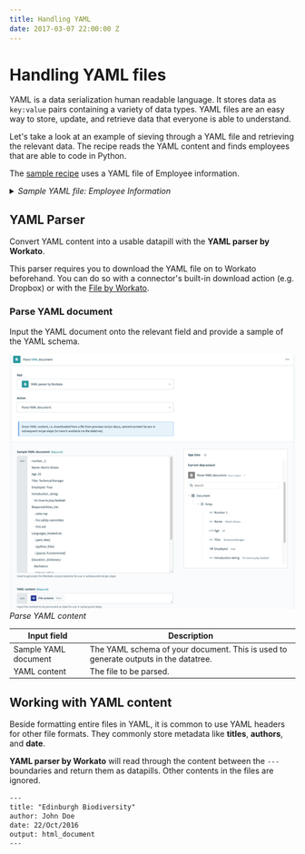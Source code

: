 ```yaml
---
title: Handling YAML
date: 2017-03-07 22:00:00 Z
---
```


# Handling YAML files
YAML is a data serialization human readable language. It stores data as `key:value` pairs containing a variety of data types. YAML files are an easy way to store, update, and retrieve data that everyone is able to understand.

Let's take a look at an example of sieving through a YAML file and retrieving the relevant data. The recipe reads the YAML content and finds employees that are able to code in Python.

The [sample recipe](https://www.workato.com/recipes/969549) uses a YAML file of Employee information.

<details><summary><i>Sample YAML file: Employee Information</i></summary>

```
- number_1:
  Name: Martin Simon
  Age: 25
  Title: Technical Manager
  Employed: True
  Introduction_string:
      Hi i love to play football
  Responsibilities_list:
      - sales rep
      - fire safety committee
      - first aid
  Languages_NestedList:
      - [perl, elite]
      - [python, Elite]
      - [pascal, Fundamental]
  Education_dictionary:
      Bachelors:
        School : UCLA
        Degree : BSc in IoT
        GPA : 4.3
      PostGrad:
        School : MIT
        Degree : PhD in CS
        GPA : 4.2

- number_2:
  Name: Tabita Flower
  Age: 32
  Title: Sales engineering
  Employed: True
  Introduction_string:
      Come and say hi
  Responsibilities_list:
      - female empowerment
      - Bake off day
  Languages_NestedList:
      - [lisp, normal]
      - [fortran, normal]
  Education_dictionary:
      Bachelors:
        School : UCLA
        Degree : BA in Communications
        GPA : 3.9

- number_3:
  Name: Mohan Raguh
  Age: 28
  Title: Systems engineer
  Employed: True
  Introduction_string:
      I like chicken
  Responsibilities_list:
      - Hackathon
      - Company sports day
  Languages_NestedList:
      - [Python, Excellent]
      - [CSS, Good]
  Education_dictionary:
      Bachelors:
        School : UCLA
        Degree : BA in Systems engineering
        GPA : 3.9
```
</details>

## YAML Parser
Convert YAML content into a usable datapill with the **YAML parser by Workato**.

This parser requires you to download the YAML file on to Workato beforehand. You can do so with a connector's built-in download action (e.g. Dropbox) or with the [File by Workato]().

### Parse YAML document
Input the YAML document onto the relevant field and provide a sample of the YAML schema.

![Parse YAML content](/assets/images/features/handling-yaml-files/yaml-parser-by-workato.png)
*Parse YAML content*


| Input field | Description |
| ----------- | ----------- |
| Sample YAML document | The YAML schema of your document. This is used to generate outputs in the datatree. |
| YAML content | The file to be parsed. |


## Working with YAML content
Beside formatting entire files in YAML, it is common to use YAML headers for other file formats. They commonly store metadata like **titles**, **authors**, and **date**.

**YAML parser by Workato** will read through the content between the `---` boundaries and return them as datapills. Other contents in the files are ignored.


```
---
title: "Edinburgh Biodiversity"
author: John Doe
date: 22/Oct/2016
output: html_document
---
```
